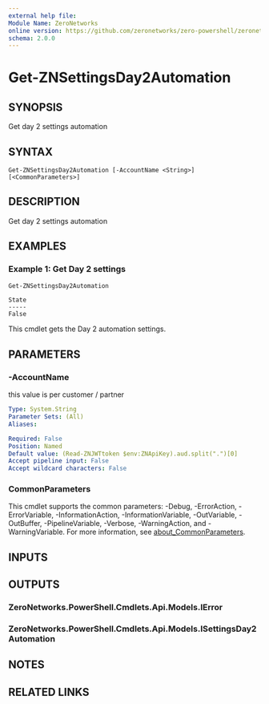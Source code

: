 ```yaml
---
external help file:
Module Name: ZeroNetworks
online version: https://github.com/zeronetworks/zero-powershell/zeronetworks/get-znsettingsday2automation
schema: 2.0.0
---
```


# Get-ZNSettingsDay2Automation

## SYNOPSIS
Get day 2 settings automation

## SYNTAX

```
Get-ZNSettingsDay2Automation [-AccountName <String>] [<CommonParameters>]
```

## DESCRIPTION
Get day 2 settings automation

## EXAMPLES

### Example 1: Get Day 2 settings
```powershell
Get-ZNSettingsDay2Automation
```

```output
State
-----
False
```

This cmdlet gets the Day 2 automation settings.

## PARAMETERS

### -AccountName
this value is per customer / partner

```yaml
Type: System.String
Parameter Sets: (All)
Aliases:

Required: False
Position: Named
Default value: (Read-ZNJWTtoken $env:ZNApiKey).aud.split(".")[0]
Accept pipeline input: False
Accept wildcard characters: False
```

### CommonParameters
This cmdlet supports the common parameters: -Debug, -ErrorAction, -ErrorVariable, -InformationAction, -InformationVariable, -OutVariable, -OutBuffer, -PipelineVariable, -Verbose, -WarningAction, and -WarningVariable. For more information, see [about_CommonParameters](http://go.microsoft.com/fwlink/?LinkID=113216).

## INPUTS

## OUTPUTS

### ZeroNetworks.PowerShell.Cmdlets.Api.Models.IError

### ZeroNetworks.PowerShell.Cmdlets.Api.Models.ISettingsDay2Automation

## NOTES

## RELATED LINKS

